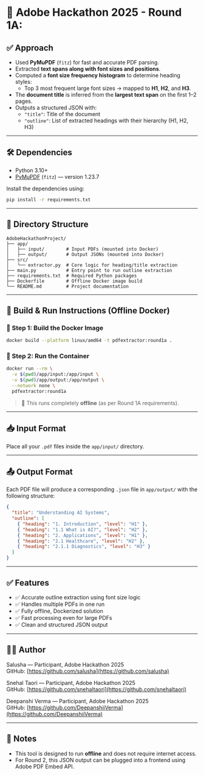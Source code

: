 <!-- # Adobe Hackathon 2025 - Round 1A

## ✅ Approach

- Used PyMuPDF to extract text and layout info from PDF
- Font size frequency used to identify likely heading sizes
- Top 3 font sizes mapped to H1, H2, H3
- Title inferred from the largest text span on the first few pages

## 🛠️ Dependencies

- Python 3.10
- PyMuPDF 1.23.7

## 🚀 Build & Run Instructions

```bash
docker build --platform linux/amd64 -t pdfextractor:round1a .
docker run --rm -v $(pwd)/input:/app/input -v $(pwd)/output:/app/output --network none pdfextractor:round1a -->
# 🚀 Adobe Hackathon 2025 - Round 1A: 

## ✅ Approach

- Used **PyMuPDF** (`fitz`) for fast and accurate PDF parsing.
- Extracted **text spans along with font sizes and positions**.
- Computed a **font size frequency histogram** to determine heading styles:
  - Top 3 most frequent large font sizes → mapped to **H1**, **H2**, and **H3**.
- The **document title** is inferred from the **largest text span** on the first 1–2 pages.
- Outputs a structured JSON with:
  - `"title"`: Title of the document
  - `"outline"`: List of extracted headings with their hierarchy (H1, H2, H3)

---

## 🛠️ Dependencies

- Python 3.10+
- [PyMuPDF](https://pymupdf.readthedocs.io/en/latest/) (`fitz`) — version 1.23.7

Install the dependencies using:

```bash
pip install -r requirements.txt
```

---

## 📂 Directory Structure

```
AdobeHackathonProject/
├── app/
│   ├── input/        # Input PDFs (mounted into Docker)
│   ├── output/       # Output JSONs (mounted into Docker)
├── src/
│   └── extractor.py  # Core logic for heading/title extraction
├── main.py           # Entry point to run outline extraction
├── requirements.txt  # Required Python packages
├── Dockerfile        # Offline Docker image build
└── README.md         # Project documentation
```

---

## 🐳 Build & Run Instructions (Offline Docker)

### 🔨 Step 1: Build the Docker Image

```bash
docker build --platform linux/amd64 -t pdfextractor:round1a .
```

### 🚀 Step 2: Run the Container

```bash
docker run --rm \
  -v $(pwd)/app/input:/app/input \
  -v $(pwd)/app/output:/app/output \
  --network none \
  pdfextractor:round1a
```

> 📌 This runs completely **offline** (as per Round 1A requirements).

---

## 📥 Input Format

Place all your `.pdf` files inside the `app/input/` directory.

---

## 📤 Output Format

Each PDF file will produce a corresponding `.json` file in `app/output/` with the following structure:

```json
{
  "title": "Understanding AI Systems",
  "outline": [
    { "heading": "1. Introduction", "level": "H1" },
    { "heading": "1.1 What is AI?", "level": "H2" },
    { "heading": "2. Applications", "level": "H1" },
    { "heading": "2.1 Healthcare", "level": "H2" },
    { "heading": "2.1.1 Diagnostics", "level": "H3" }
  ]
}
```

---

## ✅ Features

- ✅ Accurate outline extraction using font size logic
- ✅ Handles multiple PDFs in one run
- ✅ Fully offline, Dockerized solution
- ✅ Fast processing even for large PDFs
- ✅ Clean and structured JSON output

---

## 👩‍💻 Author

Salusha — Participant, Adobe Hackathon 2025  
GitHub: [https://github.com/salusha](https://github.com/salusha)

Snehal Taori — Participant, Adobe Hackathon 2025  
GitHub: [https://github.com/snehaltaori](https://github.com/snehaltaori)

Deepanshi Verma — Participant, Adobe Hackathon 2025  
GitHub: [https://github.com/DeepanshiiVerma](https://github.com/DeepanshiiVerma)


---

## 📝 Notes

- This tool is designed to run **offline** and does not require internet access.
- For Round 2, this JSON output can be plugged into a frontend using Adobe PDF Embed API.
